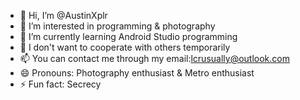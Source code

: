- 👋 Hi, I’m @AustinXplr
- 👀 I’m interested in programming & photography
- 🌱 I’m currently learning Android Studio programming
- 💞️ I don't want to cooperate with others temporarily
- 📫 You can contact me through my email:lcrusually@outlook.com
- 😄 Pronouns: Photography enthusiast & Metro enthusiast
- ⚡ Fun fact: Secrecy

